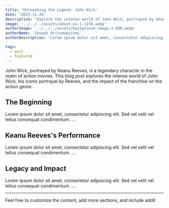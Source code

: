 ```yaml
---
title: 'Unleashing the Legend: John Wick'
date: '2023-11-28'
description: 'Explore the intense world of John Wick, portrayed by Keanu Reeves, and delve into the impact of this iconic character on the action movie genre.'
image: '../../../assets/about-us-1-1150.webp'
authorImage: '../../../assets/background-image-2-600.webp'
authorName: 'Joseph Oritseweyinmi'
authorDescription: 'Lorem ipsum dolor sit amet, consectetur adipiscing elit. Sed vel velit vel tellus consequat condimentum. ...'

tags:
  - post
  - featured
---
```


John Wick, portrayed by Keanu Reeves, is a legendary character in the realm of action movies. This blog post explores the intense world of John Wick, his iconic portrayal by Reeves, and the impact of the franchise on the action genre.

## The Beginning

Lorem ipsum dolor sit amet, consectetur adipiscing elit. Sed vel velit vel tellus consequat condimentum. ...

## Keanu Reeves's Performance

Lorem ipsum dolor sit amet, consectetur adipiscing elit. Sed vel velit vel tellus consequat condimentum. ...

## Legacy and Impact

Lorem ipsum dolor sit amet, consectetur adipiscing elit. Sed vel velit vel tellus consequat condimentum. ...

---

Feel free to customize the content, add more sections, and include addit
